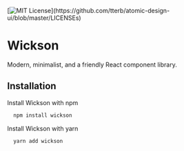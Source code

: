 [![MIT License](https://img.shields.io/apm/l/atomic-design-ui.svg?)](https://github.com/tterb/atomic-design-ui/blob/master/LICENSEs)

# Wickson

Modern, minimalist, and a friendly React component library.

## Installation

Install Wickson with npm

```bash
  npm install wickson
```

Install Wickson with yarn

```bash
  yarn add wickson
```
